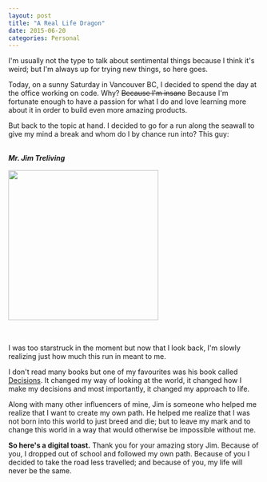 ```yaml
---
layout: post
title: "A Real Life Dragon"
date: 2015-06-20
categories: Personal
---
```


I'm usually not the type to talk about sentimental things because I think it's weird; but I'm always up for trying new things, so here goes.

Today, on a sunny Saturday in Vancouver BC, I decided to spend the day at the office working on code. Why? <strike>Because I'm insane</strike> Because I'm fortunate enough to have a passion for what I do and love learning more about it in order to build even more amazing products.

But back to the topic at hand. I decided to go for a run along the seawall to give my mind a break and whom do I by chance run into? This guy:

<br>
<strong><em>Mr. Jim Treliving</em></strong>
<img src="{{ base.url }}/assets/jim.jpg" style="height:300px;display:block;margin:1rem 0;">
<br>

I was too starstruck in the moment but now that I look back, I'm slowly realizing just how much this run in meant to me.

I don't read many books but one of my favourites was his book called [Decisions][book]. It changed my way of looking at the world, it changed how I make my decisions and most importantly, it changed my approach to life.

Along with many other influencers of mine, Jim is someone who helped me realize that I want to create my own path. He helped me realize that I was not born into this world to just breed and die; but to leave my mark and to change this world in a way that would otherwise be impossible without me.

<strong>So here's a digital toast.</strong> Thank you for your amazing story Jim. Because of you, I dropped out of school and followed my own path. Because of you I decided to take the road less travelled; and because of you, my life will never be the same. 


[book]: http://www.amazon.ca/Decisions-Making-Right-Righting-Wrong/dp/1443411817


